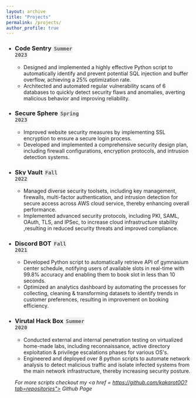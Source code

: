 ```yaml
---
layout: archive
title: "Projects"
permalink: /projects/
author_profile: true
---
```


- ### Code Sentry  <code><span style="background-color: #f0f0f0; padding: 3px 3px; border-radius: 3px; font-weight: bold; color: #555;">Summer 2023</span></code>
    -  Designed and implemented a highly effective Python script to automatically identify and prevent potential SQL injection and buffer overflow, achieving a 25% optimization rate.
    - Architected and automated regular vulnerability scans of 6 databases to quickly detect security flaws and anomalies, averting malicious behavior and improving reliability.

- ### Secure Sphere  <code><span style="background-color: #f0f0f0; padding: 3px 3px; border-radius: 3px; font-weight: bold; color: #555;">Spring 2023</span></code>
    - Improved website security measures by implementing SSL encryption to ensure a secure login process.
    - Developed and implemented a comprehensive security design plan, including firewall configurations, encryption protocols, and intrusion detection systems.

- ### Sky Vault  <code><span style="background-color: #f0f0f0; padding: 3px 3px; border-radius: 3px; font-weight: bold; color: #555;">Fall 2022</span></code>
    - Managed diverse security toolsets, including key management, firewalls, multi-factor authentication, and intrusion detection for secure access across AWS cloud service, thereby enhancing overall performance.
    - Implemented advanced security protocols, including PKI, SAML, OAuth, TLS, and IPSec, to increase cloud infrastructure stability ,resulting in reduced security threats and improved compliance.

- ### Discord BOT  <code><span style="background-color: #f0f0f0; padding: 3px 3px; border-radius: 3px; font-weight: bold; color: #555;">Fall 2021</span></code>
    - Developed Python script to automatically retrieve API of gymnasium center schedule, notifying users of available slots in real-time with 99.8% accuracy and enabling them to book slot in less than 10 seconds.
    - Optimized an analytics dashboard by automating the processes for collecting, cleaning & transforming datasets to identify trends in customer preferences, resulting in improvement on booking efficiency.

- ### Virutal Hack Box  <code><span style="background-color: #f0f0f0; padding: 3px 3px; border-radius: 3px; font-weight: bold; color: #555;">Summer 2020</span></code>
    - Conducted external and internal penetration testing on virtualized home-made labs, including reconnaissance, active directory exploitation & privilege escalations phases for various OS's. 
    - Engineered and deployed over 8 python scripts to automate network analysis to detect malicious traffic and isolate infected systems from the main network infrastructure, thereby increasing security posture.


    *For more scripts checkout my <a href = https://github.com/kakarot0O?tab=repositories"> Github Page </a>*
